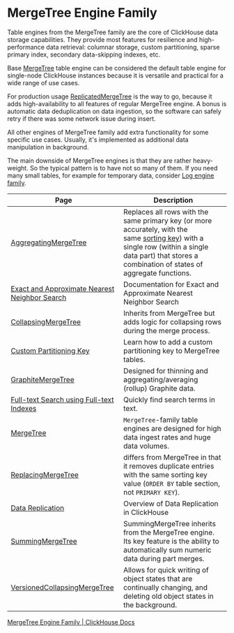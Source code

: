 # MergeTree Engine Family

Table engines from the MergeTree family are the core of ClickHouse data storage capabilities. They provide most features for resilience and high-performance data retrieval: columnar storage, custom partitioning, sparse primary index, secondary data-skipping indexes, etc.

Base [MergeTree](https://clickhouse.com/docs/engines/table-engines/mergetree-family/mergetree) table engine can be considered the default table engine for single-node ClickHouse instances because it is versatile and practical for a wide range of use cases.

For production usage [ReplicatedMergeTree](https://clickhouse.com/docs/engines/table-engines/mergetree-family/replication) is the way to go, because it adds high-availability to all features of regular MergeTree engine. A bonus is automatic data deduplication on data ingestion, so the software can safely retry if there was some network issue during insert.

All other engines of MergeTree family add extra functionality for some specific use cases. Usually, it's implemented as additional data manipulation in background.

The main downside of MergeTree engines is that they are rather heavy-weight. So the typical pattern is to have not so many of them. If you need many small tables, for example for temporary data, consider [Log engine family](https://clickhouse.com/docs/engines/table-engines/log-family).

| Page                                                                                                                            | Description                                                                                                                                                                                                                                                                           |
| ------------------------------------------------------------------------------------------------------------------------------- | ------------------------------------------------------------------------------------------------------------------------------------------------------------------------------------------------------------------------------------------------------------------------------------- |
| [AggregatingMergeTree](https://clickhouse.com/docs/engines/table-engines/mergetree-family/aggregatingmergetree)                 | Replaces all rows with the same primary key (or more accurately, with the same [sorting key](https://clickhouse.com/docs/engines/table-engines/mergetree-family/mergetree)) with a single row (within a single data part) that stores a combination of states of aggregate functions. |
| [Exact and Approximate Nearest Neighbor Search](https://clickhouse.com/docs/engines/table-engines/mergetree-family/annindexes)  | Documentation for Exact and Approximate Nearest Neighbor Search                                                                                                                                                                                                                       |
| [CollapsingMergeTree](https://clickhouse.com/docs/engines/table-engines/mergetree-family/collapsingmergetree)                   | Inherits from MergeTree but adds logic for collapsing rows during the merge process.                                                                                                                                                                                                  |
| [Custom Partitioning Key](https://clickhouse.com/docs/engines/table-engines/mergetree-family/custom-partitioning-key)           | Learn how to add a custom partitioning key to MergeTree tables.                                                                                                                                                                                                                       |
| [GraphiteMergeTree](https://clickhouse.com/docs/engines/table-engines/mergetree-family/graphitemergetree)                       | Designed for thinning and aggregating/averaging (rollup) Graphite data.                                                                                                                                                                                                               |
| [Full-text Search using Full-text Indexes](https://clickhouse.com/docs/engines/table-engines/mergetree-family/invertedindexes)  | Quickly find search terms in text.                                                                                                                                                                                                                                                    |
| [MergeTree](https://clickhouse.com/docs/engines/table-engines/mergetree-family/mergetree)                                       | `MergeTree`-family table engines are designed for high data ingest rates and huge data volumes.                                                                                                                                                                                       |
| [ReplacingMergeTree](https://clickhouse.com/docs/engines/table-engines/mergetree-family/replacingmergetree)                     | differs from MergeTree in that it removes duplicate entries with the same sorting key value (`ORDER BY` table section, not `PRIMARY KEY`).                                                                                                                                            |
| [Data Replication](https://clickhouse.com/docs/engines/table-engines/mergetree-family/replication)                              | Overview of Data Replication in ClickHouse                                                                                                                                                                                                                                            |
| [SummingMergeTree](https://clickhouse.com/docs/engines/table-engines/mergetree-family/summingmergetree)                         | SummingMergeTree inherits from the MergeTree engine. Its key feature is the ability to automatically sum numeric data during part merges.                                                                                                                                             |
| [VersionedCollapsingMergeTree](https://clickhouse.com/docs/engines/table-engines/mergetree-family/versionedcollapsingmergetree) | Allows for quick writing of object states that are continually changing, and deleting old object states in the background.                                                                                                                                                            |

[MergeTree Engine Family \| ClickHouse Docs](https://clickhouse.com/docs/engines/table-engines/mergetree-family)
